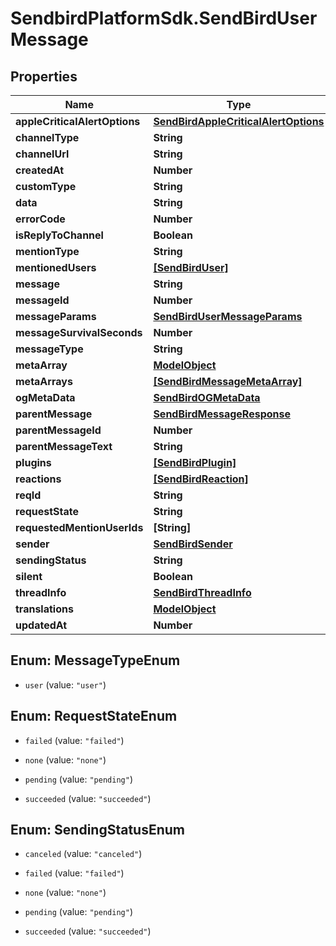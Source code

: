 # SendbirdPlatformSdk.SendBirdUserMessage

## Properties

Name | Type | Description | Notes
------------ | ------------- | ------------- | -------------
**appleCriticalAlertOptions** | [**SendBirdAppleCriticalAlertOptions**](SendBirdAppleCriticalAlertOptions.md) |  | [optional] 
**channelType** | **String** |  | [optional] 
**channelUrl** | **String** |  | [optional] 
**createdAt** | **Number** |  | [optional] 
**customType** | **String** |  | [optional] 
**data** | **String** |  | [optional] 
**errorCode** | **Number** |  | [optional] 
**isReplyToChannel** | **Boolean** |  | [optional] 
**mentionType** | **String** |  | [optional] 
**mentionedUsers** | [**[SendBirdUser]**](SendBirdUser.md) |  | [optional] 
**message** | **String** |  | [optional] 
**messageId** | **Number** |  | [optional] 
**messageParams** | [**SendBirdUserMessageParams**](SendBirdUserMessageParams.md) |  | [optional] 
**messageSurvivalSeconds** | **Number** |  | [optional] 
**messageType** | **String** |  | [optional] 
**metaArray** | [**ModelObject**](ModelObject.md) |  | [optional] 
**metaArrays** | [**[SendBirdMessageMetaArray]**](SendBirdMessageMetaArray.md) |  | [optional] 
**ogMetaData** | [**SendBirdOGMetaData**](SendBirdOGMetaData.md) |  | [optional] 
**parentMessage** | [**SendBirdMessageResponse**](SendBirdMessageResponse.md) |  | [optional] 
**parentMessageId** | **Number** |  | [optional] 
**parentMessageText** | **String** |  | [optional] 
**plugins** | [**[SendBirdPlugin]**](SendBirdPlugin.md) |  | [optional] 
**reactions** | [**[SendBirdReaction]**](SendBirdReaction.md) |  | [optional] 
**reqId** | **String** |  | [optional] 
**requestState** | **String** |  | [optional] 
**requestedMentionUserIds** | **[String]** |  | [optional] 
**sender** | [**SendBirdSender**](SendBirdSender.md) |  | [optional] 
**sendingStatus** | **String** |  | [optional] 
**silent** | **Boolean** |  | [optional] 
**threadInfo** | [**SendBirdThreadInfo**](SendBirdThreadInfo.md) |  | [optional] 
**translations** | [**ModelObject**](ModelObject.md) |  | [optional] 
**updatedAt** | **Number** |  | [optional] 



## Enum: MessageTypeEnum


* `user` (value: `"user"`)





## Enum: RequestStateEnum


* `failed` (value: `"failed"`)

* `none` (value: `"none"`)

* `pending` (value: `"pending"`)

* `succeeded` (value: `"succeeded"`)





## Enum: SendingStatusEnum


* `canceled` (value: `"canceled"`)

* `failed` (value: `"failed"`)

* `none` (value: `"none"`)

* `pending` (value: `"pending"`)

* `succeeded` (value: `"succeeded"`)




